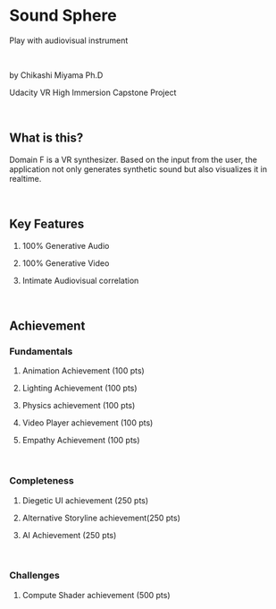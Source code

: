 Sound Sphere
========

Play with audiovisual instrument

 

by Chikashi Miyama Ph.D

Udacity VR High Immersion Capstone Project

 

What is this?
-------------

Domain F is a VR synthesizer. Based on the input from the user, the application
not only generates synthetic sound but also visualizes it in realtime.

 

Key Features
------------

1.  100% Generative Audio

2.  100% Generative Video

3.  Intimate Audiovisual correlation

 

Achievement
-----------

### Fundamentals

1.  Animation Achievement (100 pts)

2.  Lighting Achievement (100 pts)

3.  Physics achievement (100 pts)

4.  Video Player achievement (100 pts)

5.  Empathy Achievement (100 pts)

 

### Completeness

1.  Diegetic UI achievement (250 pts)

2.  Alternative Storyline achievement(250 pts)

3.  AI Achievement (250 pts)

 

### Challenges

1.  Compute Shader achievement (500 pts)
